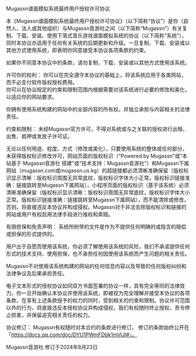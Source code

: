 Mugassn谱面模拟系统最终用户授权许可协议

本《Mugassn谱面模拟系统最终用户授权许可协议》（以下简称“协议”）是你（自然人、法人或其他组织）与Mugassn音游社之间（以下简称“Mugassn”）有关复制、下载、安装、使用下落式音乐游戏谱面模拟系统的协议（以下简称“系统”），同时本协议亦适用于任何有关系统的后期更新和升级。一旦复制、下载、安装或以其他方式使用系统，即表明你同意接受本协议各项条款的约束。

如果你不同意本协议中的条款，请勿复制、下载、安装或以其他方式使用该系统。

许可你的权利：
你可以在完全遵守本协议的基础上，将该系统应用于各类网站，而不必支付软件版权授权费用。    
你可以在协议规定的约束和限制范围内根据需要对该系统进行必要的修改和美化，以适应你的网站要求。    

你拥有使用系统构建的网站中的全部内容的所有权，并独立承担与内容相关的法律责任。

约束和限制：
未经Mugassn官方许可，不得对系统或与之关联的授权进行出租、出售、抵押或发放子许可证。
    
无论以任何用途、程度、方式（修改或美化），只要使用系统的整体或任何部分，未获得版权标识修改许可，网站页面的版权标识（“Powered by Mugassn”或“本站基于 Mugassn音游社 搭建”或“技术支持：Mugassn音游社”）和Mugassn下属网站（mugassn.com或mugassn.us.kg）的超链接都必须清晰准确保留（版权标识显示清晰：版权标识周围无异常底纹，版权标识字体大小正常。版权标识链接准确：链接跳转至Mugassn下属网站），小程序页面的版权标识（基于该系统）必须清晰准确保留（版权标识显示清晰：版权标识周围无异常底纹，版权标识字体大小正常。版权标识链接准确：链接跳转至Mugassn下属网站），而不能清除或修改，否则，将直接违反本协议并构成侵权。Mugassn对于非法去除版权标识和链接的网站或用户有权启用法律手段进行维权和索赔。

有限担保和免责声明：
系统所附带的文件是作为不提供任何明确的或隐含的赔偿或担保的形式提供的。

用户出于自愿而使用该系统，你必须了解使用该系统的风险，我们不承诺提供任何形式的技术支持、使用担保，也不承担任何因使用该系统而产生问题的相关责任。

Mugassn不对使用该系统构建的网站的任何信息内容以及导致的任何版权纠纷和法律争议及后果承担责任。

电子文本形式的授权协议如同双方书面签署的协议一样，具有完全等同的法律效力。你一旦开始确认本协议并使用该系统，即被视为完全理解并接受本协议的各项条款，在享有上述条款授予的权力的同时，受到相关的约束和限制。协议许可范围以外的行为，将直接违反本授权协议并构成侵权，我们有权随时终止授权，责令停止损害，并保留追究相关责任的权力。

协议修订：
Mugassn有权随时对本合约的条款进行修订。  修订的条款始终公开在「https://docs.qq.com/doc/DYU1PWmFDbk1mVlJI#」。

Mugassn音游社
修订于2024年8月23日
